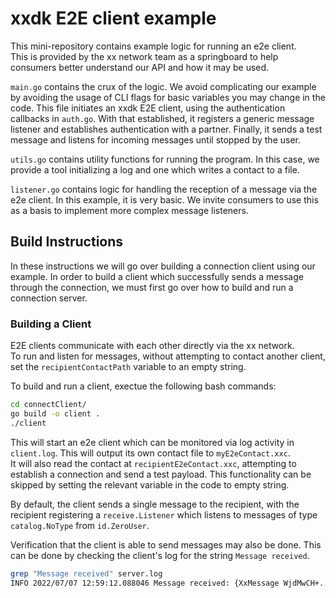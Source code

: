 # xxdk E2E client example

This mini-repository contains example logic for running an e2e client.  
This is provided by the xx network team as a springboard to help consumers 
better understand our API and how it may be used.

`main.go` contains the crux of the logic. We avoid complicating our example by
avoiding the usage of CLI flags for basic variables you may change in the code.
This file initiates an xxdk E2E client, using the authentication callbacks in
`auth.go`. With that established, it registers a generic message listener 
and establishes authentication with a partner.  Finally, it sends a test message 
and listens for incoming messages until stopped by the user.

`utils.go` contains utility functions for running the program. In this case,
we provide a tool initializing a log and one which writes a contact to a file.

`listener.go` contains logic for handling the reception of a message via the
e2e client. In this example, it is very basic. We invite consumers
to use this as a basis to implement more complex message listeners.

## Build Instructions

In these instructions we will go over building a connection client using our
example. In order to build a client which successfully sends a message through
the connection, we must first go over how to build and run a connection server.

### Building a Client

E2E clients communicate with each other directly via the xx network.  
To run and listen for messages, without attempting to contact another client, 
set the `recipientContactPath` variable to an empty string.

To build and run a client, exectue the following bash commands:
```bash
cd connectClient/
go build -o client .
./client 
```

This will start an e2e client which can be monitored via log activity in 
`client.log`.  This will output its own contact file to `myE2eContact.xxc`.  
It will also read the contact at `recipientE2eContact.xxc`, attempting to 
establish a connection and send a test payload.  This functionality can be 
skipped by setting the relevant variable in the code to empty string.  

By default, the client sends a single message to the recipient, with the recipient
registering a `receive.Listener` which listens to messages of type
`catalog.NoType` from `id.ZeroUser`.

Verification that the client is able to send messages may
also be done. This can be done by checking the client's log for the string
`Message received`.

```bash
grep "Message received" server.log 
INFO 2022/07/07 12:59:12.088046 Message received: {XxMessage WjdMwCH+... [73 102 32 116 104 105 115 32 109 101 115 115 97 103 101 32 105 115 32 115 101 110 116 32 115 117 99 99 101 115 115 102 117 108 108 121 44 32 119 101 39 108 108 32 104 97 118 101 32 101 115 116 97 98 108 105 115 104 101 100 32 99 111 110 116 97 99 116 32 119 105 116 104 32 116 104 101 32 115 101 114 118 101 114 46] kuycotVTjefJ4nZWJ+Ksg9/jviANn6suteW6HPmXroID l74No/qjr/8Q74mA9VadudforXet8OykqSvPIEFAeUQD [0 0 0 0 0 2 245 150] 2022-07-07 12:59:07.078570118 -0700 PDT true {58339144 QUEUED 0xc001e12780 map[PENDING:1969-12-31 16:00:01.65722394 -0800 PST PRECOMPUTING:2022-07-07 12:59:00.644730058 -0700 PDT STANDBY:2022-07-07 12:59:07.062879269 -0700 PDT QUEUED:2022-07-07 12:59:10.062881354 -0700 PDT] [] 1000 18 187058678 ID:58339144  UpdateID:187058678  State:3  BatchSize:1000  Topology:"3\xdd\xc9;\xce\xc5\xf0\xff&\x8c\xf1\x7f\nf\xa8K\x17\xb6\xd1\x0b|a\t[\x14\x8e\xde\xd1qϊB\x02"  Topology:"\xf5\\\x94MB\x19ڣq݃\xbee\x99\xbfF\xb5\xa9\xf3k\x0e8 gl\xf5:d\x11\xab\x89\x17\x02"  Topology:"\x01\xc1\xf6Gi\x972p\xa9\x96\xb4\x12\x0f1\x1c\xebw\xef\xca\xed\"F\xa7w\xe2\n\xbb8\xcbd\x05=\x02"  Topology:"\xd5\xc3\xd00\xa3a;RqDs\xf0\xda<\xa3)$y\xef\xc1\xa0\x12_k?\x00\rIebL\xfe\x02"  Topology:"vQ\xcd\t\xaf\x91ڤ\x86\x8ecl\x84\xb1\x95\x1e\x8f+ږQ\\ﷀ]7\x89\x08\x02"  Timestamps:1657223940  Timestamps:1657223940644730058  Timestamps:1657223947062879269  Timestamps:1657223950062881354  Timestamps:0  Timestamps:0  Timestamps:0  ResourceQueueTimeoutMillis:3906340864  AddressSpaceSize:18  EccSignature:{Nonce:"\xb2y\xccf\x86E\xe0NR\xd2J3|\xb8d\xfe\xb3\xa8\xad\xa2\x92\xe0\xe4\x0bZ\x07\xbeٓ\xb4z\xf2"  Signature:"\xe1\xc9 \x92_\xfe\x9d\x7f\x18\xb920C \xa6\xd1\xe9U\xbb\x93o\x9b\x1bp<Y\xb1\x9f\xb7O\x012^^\x9doa\x06P\x83\xfes\xbf\xe1\xaeL\xb0+\\\xdc\x12r4)\xdas49\xf6=\xd2\x13\xa0\x07"}}}
```


